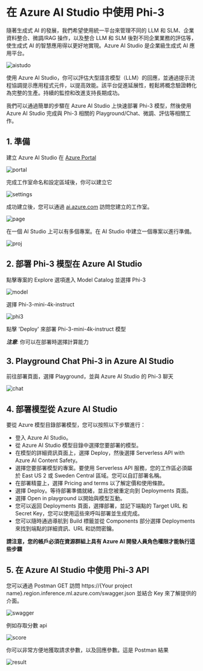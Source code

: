 ﻿# **在 Azure AI Studio 中使用 Phi-3**

隨著生成式 AI 的發展，我們希望使用統一平台來管理不同的 LLM 和 SLM、企業資料整合、微調/RAG 操作，以及整合 LLM 和 SLM 後對不同企業業務的評估等，使生成式 AI 的智慧應用得以更好地實現。Azure AI Studio 是企業級生成式 AI 應用平台。

![aistudo](../../imgs/02/AIStudio/ai-studio-home.png)

使用 Azure AI Studio，你可以評估大型語言模型（LLM）的回應，並通過提示流程協調提示應用程式元件，以提高效能。該平台促進延展性，輕鬆將概念驗證轉化為完整的生產。持續的監控和改進支持長期成功。

我們可以通過簡單的步驟在 Azure AI Studio 上快速部署 Phi-3 模型，然後使用 Azure AI Studio 完成與 Phi-3 相關的 Playground/Chat、微調、評估等相關工作。

## **1. 準備**

建立 Azure AI Studio 在 [Azure Portal](https://portal.azure.com?WT.mc_id=aiml-138114-kinfeylo)

![portal](../../imgs/02/AIStudio/ai-studio-portal.png)

完成工作室命名和設定區域後，你可以建立它

![settings](../../imgs/02/AIStudio/ai-studio-settings.png)

成功建立後，您可以通過 [ai.azure.com](https://ai.azure.com/) 訪問您建立的工作室。

![page](../../imgs/02/AIStudio/ai-studio-page.png)

在一個 AI Studio 上可以有多個專案。在 AI Studio 中建立一個專案以進行準備。

![proj](../../imgs/02/AIStudio/ai-studio-proj.png)

## **2. 部署 Phi-3 模型在 Azure AI Studio**

點擊專案的 Explore 選項進入 Model Catalog 並選擇 Phi-3

![model](../../imgs/02/AIStudio/ai-studio-model.png)

選擇 Phi-3-mini-4k-instruct

![phi3](../../imgs/02/AIStudio/ai-studio-phi3.png)

點擊 'Deploy' 來部署 Phi-3-mini-4k-instruct 模型

***注意***: 你可以在部署時選擇計算能力

## **3. Playground Chat Phi-3 in Azure AI Studio**

前往部署頁面，選擇 Playground，並與 Azure AI Studio 的 Phi-3 聊天

![chat](../../imgs/02/AIStudio/ai-studio-chat.png)

## **4. 部署模型從 Azure AI Studio**

要從 Azure 模型目錄部署模型，您可以按照以下步驟進行：

- 登入 Azure AI Studio。
- 從 Azure AI Studio 模型目錄中選擇您要部署的模型。
- 在模型的詳細資訊頁面上，選擇 Deploy，然後選擇 Serverless API with Azure AI Content Safety。
- 選擇您要部署模型的專案。要使用 Serverless API 服務，您的工作區必須屬於 East US 2 或 Sweden Central 區域。您可以自訂部署名稱。
- 在部署精靈上，選擇 Pricing and terms 以了解定價和使用條款。
- 選擇 Deploy。等待部署準備就緒，並且您被重定向到 Deployments 頁面。
- 選擇 Open in playground 以開始與模型互動。
- 您可以返回 Deployments 頁面，選擇部署，並記下端點的 Target URL 和 Secret Key，您可以使用這些來呼叫部署並生成完成。
- 您可以隨時通過導航到 Build 標籤並從 Components 部分選擇 Deployments 來找到端點的詳細資訊、URL 和訪問密鑰。

**請注意，您的帳戶必須在資源群組上具有 Azure AI 開發人員角色權限才能執行這些步驟**

## **5. 在 Azure AI Studio 中使用 Phi-3 API**

您可以通過 Postman GET 訪問 https://{Your project name}.region.inference.ml.azure.com/swagger.json 並結合 Key 來了解提供的介面。

![swagger](../../imgs/02/AIStudio/ai-studio-swagger.png)

例如存取分數 api

![score](../../imgs/02/AIStudio/ai-studio-score.png)

你可以非常方便地獲取請求參數，以及回應參數。這是 Postman 結果

![result](../../imgs/02/AIStudio/ai-studio-result.png)

